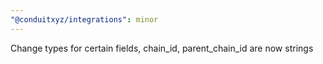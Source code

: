 ```yaml
---
"@conduitxyz/integrations": minor
---
```


Change types for certain fields, chain_id, parent_chain_id are now strings
